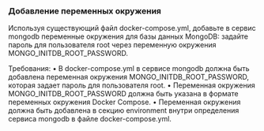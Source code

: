 
### Добавление переменных окружения

Используя существующий файл docker-compose.yml, добавьте в сервис mongodb переменные окружения для базы данных MongoDB: задайте пароль для пользователя root через переменную окружения MONGO_INITDB_ROOT_PASSWORD.

Требования:
•	В docker-compose.yml в сервисе mongodb должна быть добавлена переменная окружения MONGO_INITDB_ROOT_PASSWORD, которая задает пароль для пользователя root.
•	Переменная окружения MONGO_INITDB_ROOT_PASSWORD должна быть указана в формате переменных окружения Docker Compose.
•	Переменная окружения должна быть добавлена в секцию environment внутри определения сервиса mongodb в файле docker-compose.yml.